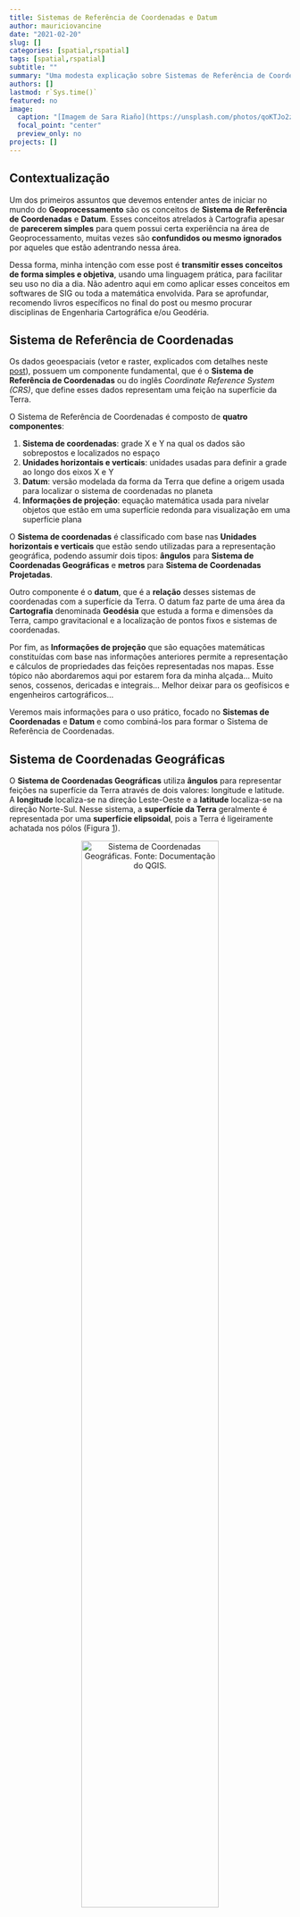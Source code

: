 ```yaml
---
title: Sistemas de Referência de Coordenadas e Datum
author: mauriciovancine
date: "2021-02-20"
slug: []
categories: [spatial,rspatial]
tags: [spatial,rspatial]
subtitle: ""
summary: "Uma modesta explicação sobre Sistemas de Referência de Coordenadas e Datum"
authors: []
lastmod: r`Sys.time()`
featured: no
image:
  caption: "[Imagem de Sara Riaño](https://unsplash.com/photos/qoKTJo2zpRs)"
  focal_point: "center"
  preview_only: no
projects: []
---
```


<link href="{{< blogdown/postref >}}index_files/vembedr/css/vembedr.css" rel="stylesheet" />
<link href="{{< blogdown/postref >}}index_files/vembedr/css/vembedr.css" rel="stylesheet" />

## Contextualização

Um dos primeiros assuntos que devemos entender antes de iniciar no mundo do **Geoprocessamento** são os conceitos de **Sistema de Referência de Coordenadas** e **Datum**. Esses conceitos atrelados à Cartografia apesar de **parecerem simples** para quem possui certa experiência na área de Geoprocessamento, muitas vezes são **confundidos ou mesmo ignorados** por aqueles que estão adentrando nessa área.

Dessa forma, minha intenção com esse post é **transmitir esses conceitos de forma simples e objetiva**, usando uma linguagem prática, para facilitar seu uso no dia a dia. Não adentro aqui em como aplicar esses conceitos em softwares de SIG ou toda a matemática envolvida. Para se aprofundar, recomendo livros específicos no final do post ou mesmo procurar disciplinas de Engenharia Cartográfica e/ou Geodéria.

## Sistema de Referência de Coordenadas

Os dados geoespaciais (vetor e raster, explicados com detalhes neste [post](https://mauriciovancine.github.io/pt/post/geo-geospatial-data)), possuem um componente fundamental, que é o **Sistema de Referência de Coordenadas** ou do inglês *Coordinate Reference System (CRS)*, que define esses dados representam uma feição na superfície da Terra.

O Sistema de Referência de Coordenadas é composto de **quatro componentes**:

1.  **Sistema de coordenadas**: grade X e Y na qual os dados são sobrepostos e localizados no espaço
2.  **Unidades horizontais e verticais**: unidades usadas para definir a grade ao longo dos eixos X e Y
3.  **Datum**: versão modelada da forma da Terra que define a origem usada para localizar o sistema de coordenadas no planeta
4.  **Informações de projeção**: equação matemática usada para nivelar objetos que estão em uma superfície redonda para visualização em uma superfície plana

O **Sistema de coordenadas** é classificado com base nas **Unidades horizontais e verticais** que estão sendo utilizadas para a representação geográfica, podendo assumir dois tipos: **ângulos** para **Sistema de Coordenadas Geográficas** e **metros** para **Sistema de Coordenadas Projetadas**.

Outro componente é o **datum**, que é a **relação** desses sistemas de coordenadas com a superfície da Terra. O datum faz parte de uma área da **Cartografia** denominada **Geodésia** que estuda a forma e dimensões da Terra, campo gravitacional e a localização de pontos fixos e sistemas de coordenadas.

Por fim, as **Informações de projeção** que são equações matemáticas constituídas com base nas informações anteriores permite a representação e cálculos de propriedades das feições representadas nos mapas. Esse tópico não abordaremos aqui por estarem fora da minha alçada… Muito senos, cossenos, dericadas e integrais… Melhor deixar para os geofísicos e engenheiros cartográficos…

Veremos mais informações para o uso prático, focado no **Sistemas de Coordenadas** e **Datum** e como combiná-los para formar o Sistema de Referência de Coordenadas.

## Sistema de Coordenadas Geográficas

O **Sistema de Coordenadas Geográficas** utiliza **ângulos** para representar feições na superfície da Terra através de dois valores: longitude e latitude. A **longitude** localiza-se na direção Leste-Oeste e a **latitude** localiza-se na direção Norte-Sul. Nesse sistema, a **superfície da Terra** geralmente é representada por uma **superfície elipsoidal**, pois a Terra é ligeiramente achatada nos pólos (Figura <a href="#fig:fig-geo">1</a>).

<div class="figure" style="text-align: center">

<img src="img/geo_geographic.png" alt="Sistema de Coordenadas Geográficas. Fonte: Documentação do QGIS." width="70%" />
<p class="caption">
Figura 1: Sistema de Coordenadas Geográficas. Fonte: Documentação do QGIS.
</p>

</div>

## Sistema de Coordenadas Projetadas

O **Sistema de Coordenadas Projetadas** utiliza um **Sistema Cartesiano de Coordenadas** em uma **superfície plana**. Dessa forma, à partir de uma origem, traçam-se eixos X e Y, e uma unidade linear, como o **metro**, é utilizada para representar as feições.

Todos as **projeções** são feitas a partir de sistemas geográficos, convertendo uma **superfície tridimensional** em uma **superfície plana bidimensional**. Sendo assim, essa conversão trás consigo algum tipo de **distorção em relação à porção real**, podendo ser distorções em: 1. formas locais, 2. áreas, 3. distâncias, 4. flexão ou curvatura, 5. assimetria e 6. lacunas de continuidade. Dessa forma, um sistema de coordenadas projetadas pode preservar somente uma ou duas dessas propriedades.

Dois vídeos ajudam a entender melhor essas distorções:

**Todos os mapas do mundo são imperfeitos. Entenda as razões e as soluções para amenizar distorções**

<div class="vembedr" align="center">
<div>
<iframe src="https://www.youtube.com/embed/zUE5LOwFrvk" width="533" height="300" frameborder="0" allowfullscreen=""></iframe>
</div>
</div>

**Why all world maps are wrong**

<div class="vembedr" align="center">
<div>
<iframe src="https://www.youtube.com/embed/kIID5FDi2JQ" width="533" height="300" frameborder="0" allowfullscreen=""></iframe>
</div>
</div>

Existem **três grandes grupos** de projeções: planares, cônicos e cilíndricos (Figura <a href="#fig:fig-proj">2</a>).

<div class="figure" style="text-align: center">

<img src="img/geo_proj_families.jpg" alt="Sistema de Referência de Coordenadas Projetadas, dividido em três grupos: plana, cônica e cilíndrica. Fonte: Geographic Information System Basics." width="60%" />
<p class="caption">
Figura 2: Sistema de Referência de Coordenadas Projetadas, dividido em três grupos: plana, cônica e cilíndrica. Fonte: Geographic Information System Basics.
</p>

</div>

Na **projeção plana**, também denominada **Projeção Azimutal**, o mapeamento toca o globo em um ponto ou ao longo de uma linha de tangência, sendo normalmente usado no mapeamento de regiões polares, sendo a mais comum a **Projeção Azimutal Equidistante**, a mesma utilizada na bandeira da ONU (Figura <a href="#fig:fig-plana">3</a>).

<div class="figure" style="text-align: center">

<img src="img/geo_proj_plana.jpg" alt="Projeção plana. Fonte: Atlas Escolar IBGE." width="70%" />
<p class="caption">
Figura 3: Projeção plana. Fonte: Atlas Escolar IBGE.
</p>

</div>

Na **projeção cônica**, a superfície da Terra é projetada em um **cone** ao longo de uma linha ou duas linhas de tangência, de modo que as distorções são minimizadas ao longo das linhas e aumentam com a distância das mesmas, sendo portanto, mais adequada para mapear áreas de latitudes médias, tendo como exemplo mais conhecidos a **Projeção Cônica Equivalente de Albers** e a **Projeção Cônica Conforme de Lambert** (Figura <a href="#fig:fig-conica">4</a>).

<div class="figure" style="text-align: center">

<img src="img/geo_proj_conica.jpg" alt="Projeção cônica. Fonte: Atlas Escolar IBGE." width="100%" />
<p class="caption">
Figura 4: Projeção cônica. Fonte: Atlas Escolar IBGE.
</p>

</div>

Na **projeção cilíndrica**, a superfície da Terra é mapeada em um **cilindro**, sendo também criada tocando a superfície da Terra ao longo de uma ou duas linhas de tangência, sendo utilizada com mais frequência para mapear todo o globo, tendo como exemplo mais conhecido a **Projeção Universal Transversa de Mercator (UTM)**, **Projeção de Winkel Tripel** e **Projeção de Mollweide**(Figura <a href="#fig:fig-cilindrica">5</a>).

<div class="figure" style="text-align: center">

<img src="img/geo_proj_cilindrica.jpg" alt="Projeção cilíndrica. Fonte: Atlas Escolar IBGE." width="100%" />
<p class="caption">
Figura 5: Projeção cilíndrica. Fonte: Atlas Escolar IBGE.
</p>

</div>

## Datum

Como dito anteriormente, o **datum** é a **relação** do sistema de coordenadas com a superfície da Terra. Ele representa o **ponto de intersecção** do elipsoide de referência com a superfície da Terra (geoide, a forma verdadeira da Terra), compensando as diferenças do campo gravitacional da Terra (Figura <a href="#fig:fig-datum">6</a>).

<div class="figure" style="text-align: center">

<img src="img/geo_datum_eli_geo.png" alt="Datum, Geoide, Esferoide e Elipsoide. Fonte: Ciência Hoje e Lapig." width="100%" />
<p class="caption">
Figura 6: Datum, Geoide, Esferoide e Elipsoide. Fonte: Ciência Hoje e Lapig.
</p>

</div>

Existem dois tipos de datum: geocêntrico e local (Figura <a href="#fig:fig-datum-geo-local">7</a>). Para um **datum geocêntrico**, como o **WGS84 - World Geodetic System 1984**, o centro do elipsoide é o centro de gravidade da Terra e a precisão das projeções não é otimizada para um local específico do globo. Já em um **datum local**, como o **SAD69 - South American Datum 1969**, o elipsoide de referência é deslocado para se alinhar com a superfície em um determinado local, como por exemplo, na América do Sul para o SAD69 (Figura <a href="#fig:fig-datum-geo-local">7</a>).

<div class="figure" style="text-align: center">

<img src="img/geo_datum_global_local.jpeg" alt="Datum global e datum local. Fonte: Aulas de Cartografia para Geoprocessamento do Programa de Pós-graduação em Computação, ênfase Geomática, UERJ." width="90%" />
<p class="caption">
Figura 7: Datum global e datum local. Fonte: Aulas de Cartografia para Geoprocessamento do Programa de Pós-graduação em Computação, ênfase Geomática, UERJ.
</p>

</div>

No Brasil, desde 2015, o [Instituto Brasileiro de Geografia e Estatística (IBGE)](https://www.ibge.gov.br/) adotou utilizar o datum **SIRGAS2000 - Sistema de Referencia Geocéntrico para las Américas 2000** para todos os mapeamentos realizados no Brasil, um esforço conjunto para adotar o mesmo datum em toda a América. Mais sobre esse datum pode ser lido aqui: [SIRGAS2000](http://www.sirgas.org/pt/sirgas-realizations/sirgas2000/) (Figura <a href="#fig:fig-sirgas">8</a>)

<div class="figure" style="text-align: center">

<img src="img/geo_proj_sirgas2000.png" alt="Sistema de Referencia Geocéntrico para las Américas (SIRGAS). Fonte: SIRGAS" width="50%" />
<p class="caption">
Figura 8: Sistema de Referencia Geocéntrico para las Américas (SIRGAS). Fonte: SIRGAS
</p>

</div>

Comparando os **datum SAD69 e SIRGAS2000**, podemos notar uma **diferença de cerca de 65 metros**, que à depender do mapeamento pode fazer uma **grande diferença**, a exemplo da planta de uma casa ou a construção de uma ponte (Figura <a href="#fig:fig-datum-comp">9</a>)

<div class="figure" style="text-align: center">

<img src="img/geo_datum_sad_sirgas.jpg" alt="Discrepância entre um mesmo ponto em SAD69 e SIRGAS2000 em regiões urbanas. Fonte: 'SIRGAS 2000, quando iniciar a sua utilização?'" width="70%" />
<p class="caption">
Figura 9: Discrepância entre um mesmo ponto em SAD69 e SIRGAS2000 em regiões urbanas. Fonte: ‘SIRGAS 2000, quando iniciar a sua utilização?’
</p>

</div>

## Uso na prática dos Sistemas de Referência de Coordenadas

Na prática, o **uso dos Sistemas de Referência de Coordenadas** é **relativamente simples**. Primeramente, devemos entender a diferença entre os Sistemas de Coordenadas Geográficas, Sistemas de Coordenadas Projetadas e Datum.

Uma vez entendido isso, podemos passar para o passo seguinte: definir qual o **melhor datum** para nossa região de interesse. E nesse passo, o IBGE já nos ajudou, devemos adotar sempre que possível o Datum SIRGAS2000, salvo raras exceções mais específicas que não adentraremos aqui. Além disso, há uma aproximação com o datum WGS84, facilitando a conversão de datum.

Por fim, devemos **escolher se usaremos Coordenadas Geográfica ou Projetadas**. Isso vai depender muito dos **objetivos do nosso mapeamento**. Se não faremos cálculos de áreas, ângulos ou distâncias, e estamos interessados em **representar nossos dados** da melhor forma possível, não há motivos para não escolher Coordenadas Geográficas. Logo, nosso Sistemas de Referência de Coordenadas ficaria dessa forma: **Coordenadas Geográficas com Datum SIRGAS2000 ou WGS84**. Essas coordendas geográficas podem ainda ser representadas em graus, minutos e segundos, ou em graus decimais.

-   23°23’23”S 42°42’42”O; WGS 84
-   23°23’23”S 42°42’42”O; SIRGAS 2000
-   -23.38972, -42.71167; WGS 84

Agora, se o **objetivo do mapeamento** é o **cálculo de áreas, distâncias ou formas**, devemos usar **Coordenadas Projetadas**, pois as unidades são em metros. Mas aqui começa a complicação. Pela minha experiência prática, a primeira coisa a se considerar é a escala: se for uma escala local, podemos começar pelo uso do UTM, principalmente se todos os dados caem na mesma zona. Logo, nosso Sistemas de Referência de Coordenadas ficaria dessa forma: **Coordenadas Projetadas UTM (zona) com Datum SIRGAS2000 ou WGS84**, com coordenadas sempre representadas em metros.

-   23K 733876E, 7411482S; WGS 84
-   23K 733876E, 7411482S; SIRGAS 2000

Entretanto, se partimos para **escala regionais** (continente) ou **globais** (todo o mundo), devemos considerar projeções cônicas e/ou cilíndricas, repectivamente, além de observar as distorsões em área, distâncias ou formas, que ficam muito maiores a depender das que escolhemos. Basicamente existem três tipos de projeções: **1) conforme** (não deforma ângulo)s, **2) equivalente** (não altera áresas, e **3) equidistante** (não deforma distâncias), e principalmente, quando nos afastamos das **linhas linhas de tangência** dessas projeções.

## Códigos para os Sistemas de Referência de Coordenadas

Por fim, algo que ajuda a simplicar esses conceitos são o código numérico `epsg` e código em texto `proj4string`. O código EPSG (*European Petroleum Survey Group*) é uma sequência de numérica curta, referindo-se apenas a um CRS. O site [epsg.io](http://epsg.io/) permite consultar diversas informações sobre um código, como procurar por um número do código, representação de mapas e fazer transformações de CRSs (Figura <a href="#fig:fig-epsg">10</a>).

Já o código em texto `proj4string` permite mais flexibilidade para especificar diferentes parâmetros, como o tipo de projeção, datum e elipsóide. Dessa forma, é possível especificar muitas projeções, ou mesmo modificar as projeções existentes, tornando a representação `proj4string` mais complexa e flexível.

Além disso, ainda é possível consultar uma extensa lista de CRSs no site [spatialreference.org](https://spatialreference.org/), que fornece descrições em diversis formatos, baseados em **GDAL** e **Proj.4**. Essa abordagem permite consultar uma URL que pode produzir uma referência espacial em um formato que um software SIG pode utilizar como referência.

<div class="figure" style="text-align: center">

<img src="img/geo_epsg.png" alt="Site epsg.io com códigos EPSG. Fonte: epsg.io." width="150%" />
<p class="caption">
Figura 10: Site epsg.io com códigos EPSG. Fonte: epsg.io.
</p>

</div>

## Para se aprofundar

Aqui ofereço apenas os conceitos básicos e bem superficiais, de forma prática. Para se aprofundar no tema, sugiro a leitura dos livros listados abaixo.

-   Lapaine, M., & Usery, E. L. (Eds.). (2017). [Choosing a map projection](https://www.springer.com/gp/book/9783319518343). Springer International Publishing.

-   Oliveira, C. D. (1993). [Curso de cartografia moderna](https://biblioteca.ibge.gov.br/visualizacao/livros/liv81158.pdf). IBGE.

-   Nogueira, R. E. (2008). Cartografia: representação, comunicação e visualização de dados espaciais. Ed. UFSC.

-   Duarte, P. A. (2002). Fundamentos de cartografia. Ed. UFSC.
